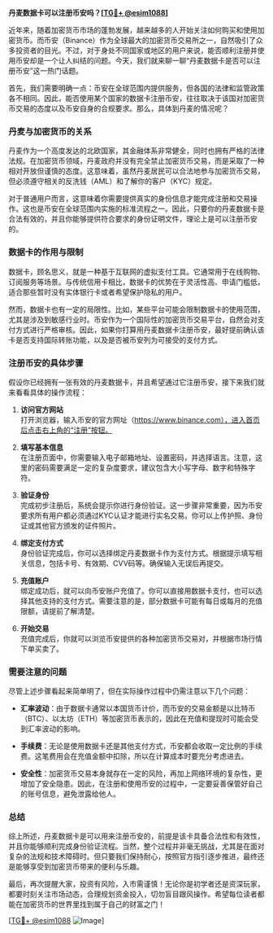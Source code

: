 **丹麦数据卡可以注册币安吗？[[TG💪+ @esim1088](https://t.me/s/esim1088)]**

近年来，随着加密货币市场的蓬勃发展，越来越多的人开始关注如何购买和使用加密货币。而币安（Binance）作为全球最大的加密货币交易所之一，自然吸引了众多投资者的目光。不过，对于身处不同国家或地区的用户来说，能否顺利注册并使用币安却是一个让人纠结的问题。今天，我们就来聊一聊“丹麦数据卡是否可以注册币安”这一热门话题。

首先，我们需要明确一点：币安在全球范围内提供服务，但各国的法律和监管政策各不相同。因此，能否使用某个国家的数据卡注册币安，往往取决于该国对加密货币交易的态度以及币安自身的合规要求。那么，具体到丹麦的情况呢？

### 丹麦与加密货币的关系

丹麦作为一个高度发达的北欧国家，其金融体系非常健全，同时也拥有严格的法律法规。在加密货币领域，丹麦政府并没有完全禁止加密货币交易，而是采取了一种相对开放但谨慎的态度。这意味着，虽然丹麦居民可以合法地参与加密货币交易，但必须遵守相关的反洗钱（AML）和了解你的客户（KYC）规定。

对于普通用户而言，这意味着你需要提供真实的身份信息才能完成注册和交易操作。这也是币安在全球范围内实施的标准流程之一。因此，只要你的丹麦数据卡是合法有效的，并且你能够提供符合要求的身份证明文件，理论上是可以注册币安的。

### 数据卡的作用与限制

数据卡，顾名思义，就是一种基于互联网的虚拟支付工具。它通常用于在线购物、订阅服务等场景。与传统信用卡相比，数据卡的优势在于灵活性高、申请门槛低，适合那些暂时没有实体银行卡或者希望保护隐私的用户。

然而，数据卡也有一定的局限性。比如，某些平台可能会限制数据卡的使用范围，尤其是涉及到敏感行业时。币安作为一个国际性的加密货币交易平台，自然会对支付方式进行严格审核。因此，如果你打算用丹麦数据卡注册币安，最好提前确认该卡是否支持国际转账功能，以及是否被币安列为可接受的支付方式。

### 注册币安的具体步骤

假设你已经拥有一张有效的丹麦数据卡，并且希望通过它注册币安，接下来我们就来看看具体的操作流程：

1. **访问官方网站**  
   打开浏览器，输入币安的官方网址（https://www.binance.com），进入首页后点击右上角的“注册”按钮。

2. **填写基本信息**  
   在注册页面中，你需要输入电子邮箱地址、设置密码，并选择语言。注意，这里的密码需要满足一定的复杂度要求，建议包含大小写字母、数字和特殊字符。

3. **验证身份**  
   完成初步注册后，系统会提示你进行身份验证。这一步骤非常重要，因为币安要求所有用户都必须通过KYC认证才能进行实名交易。你可以上传护照、身份证或其他官方颁发的证件照片。

4. **绑定支付方式**  
   身份验证完成后，你可以选择绑定丹麦数据卡作为支付方式。根据提示填写相关信息，包括卡号、有效期、CVV码等。确保输入无误后再提交。

5. **充值账户**  
   绑定成功后，就可以向币安账户充值了。你可以直接用数据卡支付，也可以选择其他支持的支付方式。需要注意的是，部分数据卡可能有每日或每月的充值限额，请提前了解清楚。

6. **开始交易**  
   充值完成后，你就可以浏览币安提供的各种加密货币交易对，并根据市场行情下单买卖了。

### 需要注意的问题

尽管上述步骤看起来简单明了，但在实际操作过程中仍需注意以下几个问题：

- **汇率波动**：由于数据卡通常以本国货币计价，而币安的交易金额是以比特币（BTC）、以太坊（ETH）等加密货币表示的，因此在充值和提现时可能会受到汇率波动的影响。
  
- **手续费**：无论是使用数据卡还是其他支付方式，币安都会收取一定比例的手续费。这笔费用会在充值金额中扣除，所以在计算成本时要充分考虑进去。

- **安全性**：加密货币交易本身就存在一定的风险，再加上网络环境的复杂性，更增加了安全隐患。因此，在注册和使用币安的过程中，一定要妥善保管好自己的账号信息，避免泄露给他人。

### 总结

综上所述，丹麦数据卡是可以用来注册币安的，前提是该卡具备合法性和有效性，并且你能够顺利完成身份验证流程。当然，整个过程并非毫无挑战，尤其是在面对复杂的法规和技术障碍时。但只要我们保持耐心，按照官方指引逐步推进，最终还是能够享受到加密货币带来的便利与乐趣。

最后，再次提醒大家，投资有风险，入市需谨慎！无论你是初学者还是资深玩家，都要时刻关注市场动态，合理规划资金投入，切勿盲目跟风操作。希望每位读者都能在加密货币的世界里找到属于自己的财富之门！

[[TG💪+ @esim1088](https://t.me/s/esim1088) ![Image](https://i.postimg.cc/4NQfJmqS/Snipaste-2025-05-13-00-14-12.png)]